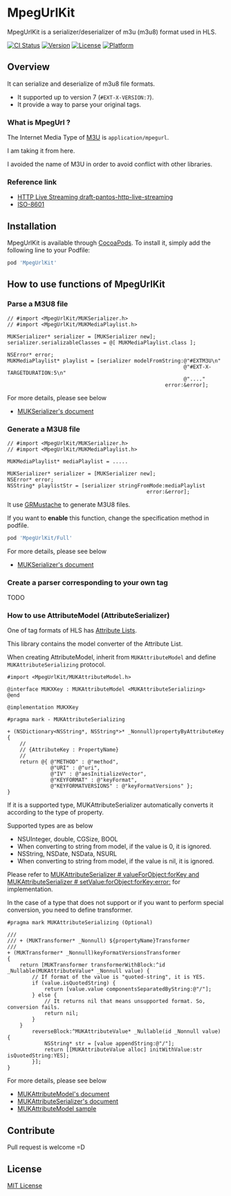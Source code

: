 MpegUrlKit
=======
MpegUrlKit is a serializer/deserializer of m3u (m3u8) format used in HLS.

[![CI Status](http://img.shields.io/travis/soranoba/MpegUrlKit.svg?style=flat)](https://travis-ci.org/soranoba/MpegUrlKit)
[![Version](https://img.shields.io/cocoapods/v/MpegUrlKit.svg?style=flat)](http://cocoapods.org/pods/MpegUrlKit)
[![License](https://img.shields.io/cocoapods/l/MpegUrlKit.svg?style=flat)](http://cocoapods.org/pods/MpegUrlKit)
[![Platform](https://img.shields.io/cocoapods/p/MpegUrlKit.svg?style=flat)](http://cocoapods.org/pods/MpegUrlKit)

## Overview

It can serialize and deserialize of m3u8 file formats.

- It supported up to version 7 (`#EXT-X-VERSION:7`).
- It provide a way to parse your original tags.

### What is MpegUrl ?

The Internet Media Type of [M3U](https://en.wikipedia.org/wiki/M3U) is `application/mpegurl`.

I am taking it from here.

I avoided the name of M3U in order to avoid conflict with other libraries.

### Reference link

- [HTTP Live Streaming draft-pantos-http-live-streaming](https://tools.ietf.org/html/draft-pantos-http-live-streaming-20)
- [ISO-8601](http://www.iso.org/iso/catalogue_detail?csnumber=40874)

## Installation

MpegUrlKit is available through [CocoaPods](http://cocoapods.org). To install
it, simply add the following line to your Podfile:

```ruby
pod 'MpegUrlKit'
```

## How to use functions of MpegUrlKit

### Parse a M3U8 file

```objc
// #import <MpegUrlKit/MUKSerializer.h>
// #import <MpegUrlKit/MUKMediaPlaylist.h>

MUKSerializer* serializer = [MUKSerializer new];
serializer.serializableClasses = @[ MUKMediaPlaylist.class ];

NSError* error;
MUKMediaPlaylist* playlist = [serializer modelFromString:@"#EXTM3U\n"
                                                         @"#EXT-X-TARGETDURATION:5\n"
                                                         @"...."
                                                   error:&error];
```

For more details, please see below
- [MUKSerializer's document](MpegUrlKit/Classes/MUKSerializer.h)

### Generate a M3U8 file

```objc
// #import <MpegUrlKit/MUKSerializer.h>
// #import <MpegUrlKit/MUKMediaPlaylist.h>

MUKMediaPlaylist* mediaPlaylist = .....

MUKSerializer* serializer = [MUKSerializer new];
NSError* error;
NSString* playlistStr = [serializer stringFromMode:mediaPlaylist
                                             error:&error];
```

It use [GRMustache](https://github.com/groue/GRMustache) to generate M3U8 files.

If you want to **enable** this function, change the specification method in podfile.

```ruby
pod 'MpegUrlKit/Full'
```

For more details, please see below
- [MUKSerializer's document](MpegUrlKit/Classes/MUKSerializer.h)

### Create a parser corresponding to your own tag

TODO

### How to use AttributeModel (AttributeSerializer)

One of tag formats of HLS has [Attribute Lists](https://tools.ietf.org/html/draft-pantos-http-live-streaming-20#section-4.2).

This library contains the model converter of the Attribute List.

When creating AttributeModel, inherit from `MUKAttributeModel` and define `MUKAttributeSerializing` protocol.

```objc
#import <MpegUrlKit/MUKAttributeModel.h>

@interface MUKXKey : MUKAttributeModel <MUKAttributeSerializing>
@end
```

```objc
@implementation MUKXKey

#pragma mark - MUKAttributeSerializing

+ (NSDictionary<NSString*, NSString*>* _Nonnull)propertyByAttributeKey
{
    //
    // {AttributeKey : PropertyName}
    //
    return @{ @"METHOD" : @"method",
              @"URI" : @"uri",
              @"IV" : @"aesInitializeVector",
              @"KEYFORMAT" : @"keyFormat",
              @"KEYFORMATVERSIONS" : @"keyFormatVersions" };
}
```

If it is a supported type, MUKAttributeSerializer automatically converts it according to the type of property.

Supported types are as below
- NSUInteger, double, CGSize, BOOL
 - When converting to string from model, if the value is 0, it is ignored.
- NSString, NSDate, NSData, NSURL
 - When converting to string from model, if the value is nil, it is ignored.

Please refer to [MUKAttributeSerializer # valueForObject:forKey and MUKAttributeSerializer # setValue:forObject:forKey:error:](MpegUrlKit/Classes/AttributeSerializer/MUKAttributeSerializer.m) for implementation.

In the case of a type that does not support or if you want to perform special conversion, you need to define transformer.

```objc
#pragma mark MUKAttributeSerializing (Optional)

///
/// + (MUKTransformer* _Nonnull) ${propertyName}Transformer
///
+ (MUKTransformer* _Nonnull)keyFormatVersionsTransformer
{
    return [MUKTransformer transformerWithBlock:^id _Nullable(MUKAttributeValue* _Nonnull value) {
        // If format of the value is "quoted-string", it is YES.
        if (value.isQuotedString) {
            return [value.value componentsSeparatedByString:@"/"];
        } else {
            // It returns nil that means unsupported format. So, conversion fails.
            return nil;
        }
    }
        reverseBlock:^MUKAttributeValue* _Nullable(id _Nonnull value) {
            NSString* str = [value appendString:@"/"];
            return [[MUKAttributeValue alloc] initWithValue:str isQuotedString:YES];
        }];
}
```

For more details, please see below
- [MUKAttributeModel's document](MpegUrlKit/Classes/AttributeSerializer/MUKAttributeModel.h)
- [MUKAttributeSerializer's document](MpegUrlKit/Classes/AttributeSerializer/MUKAttributeSerializer.h)
- [MUKAttributeModel sample](MpegUrlKit/Classes/Models/Properties/MUKXKey.m)

## Contribute

Pull request is welcome =D

## License

[MIT License](LICENSE)
